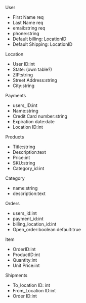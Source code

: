 User

* First Name req
* Last Name req
* email:string req
* phone:string
* Default billing: LocationID
* Default Shipping: LocationID

Location

* User ID:int
* State: (own table?)
* ZIP:string
* Street Address:string
* City:string

Payments

* users_ID:int
* Name:string
* Credit Card number:string
* Expiration date:date
* Location ID:int

Products

* Title:string
* Description:text
* Price:int
* SKU:string
* Category_id:int

Category

* name:string
* description:text

Orders

* users_id:int
* payment_id:int
* billing_location_id:int
* Open_order:boolean default:true

Item

* OrderID:int
* ProductID:int
* Quantity:int
* Unit Price:int

Shipments

* To_location ID: int
* From_Location ID:int
* Order ID:int